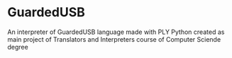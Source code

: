 # GuardedUSB
An interpreter of GuardedUSB language made with PLY Python created as main project of Translators and Interpreters course of Computer Sciende degree
